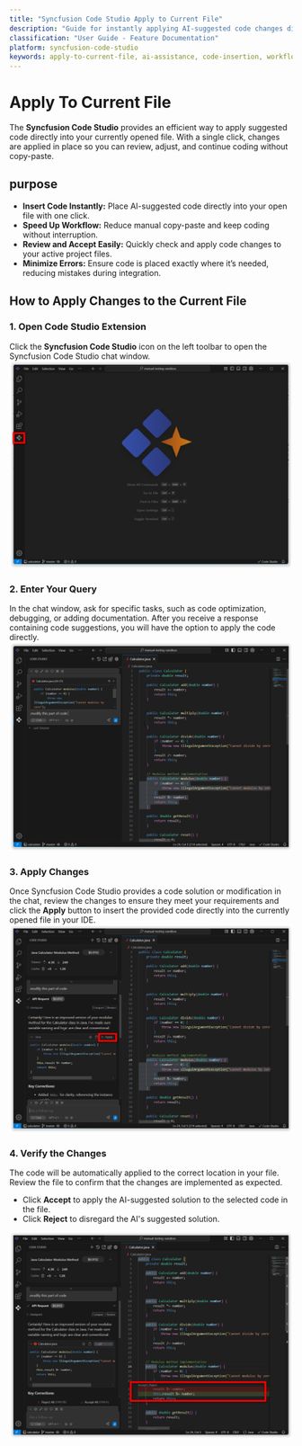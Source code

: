 ```yaml
---
title: "Syncfusion Code Studio Apply to Current File"
description: "Guide for instantly applying AI-suggested code changes directly into your open file to streamline development workflows"
classification: "User Guide - Feature Documentation"
platform: syncfusion-code-studio
keywords: apply-to-current-file, ai-assistance, code-insertion, workflow-automation, developer-productivity, real-time-editing
---
```


# Apply To Current File
 
The **Syncfusion Code Studio** provides an efficient way to apply suggested code directly into your currently opened file. With a single click, changes are applied in place so you can review, adjust, and continue coding without copy-paste.
 

## purpose
- **Insert Code Instantly:** Place AI-suggested code directly into your open file with one click.
- **Speed Up Workflow:** Reduce manual copy-paste and keep coding without interruption.
- **Review and Accept Easily:** Quickly check and apply code changes to your active project files.
- **Minimize Errors:** Ensure code is placed exactly where it’s needed, reducing mistakes during integration.
## How to Apply Changes to the Current File
 
### 1. Open Code Studio Extension
 
Click the **Syncfusion Code Studio** icon on the left toolbar to open the Syncfusion Code Studio chat window.
 <img src="./feature-images/apply1.png" alt="apply" >

### 2. Enter Your Query
 
In the chat window, ask for specific tasks, such as code optimization, debugging, or adding documentation. After you receive a response containing code suggestions, you will have the option to apply the code directly.
<img src="./feature-images/apply2.png" alt="apply" >
 
### 3. Apply Changes
 
Once Syncfusion Code Studio provides a code solution or modification in the chat, review the changes to ensure they meet your requirements and click the **Apply** button to insert the provided code directly into the currently opened file in your IDE.
<img src="./feature-images/apply3.png" alt="apply" >
 
### 4. Verify the Changes
 
The code will be automatically applied to the correct location in your file. Review the file to confirm that the changes are implemented as expected.
 
- Click **Accept** to apply the AI-suggested solution to the selected code in the file.
- Click **Reject** to disregard the AI's suggested solution.
<img src="./feature-images/apply4.png" alt="apply" >